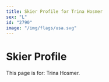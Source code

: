```yaml
---
title: Skier Profile for Trina Hosmer
sex: "L"
id: "2790"
image: "/img/flags/usa.svg" 
---
```


# Skier Profile

This page is for: Trina Hosmer.
    